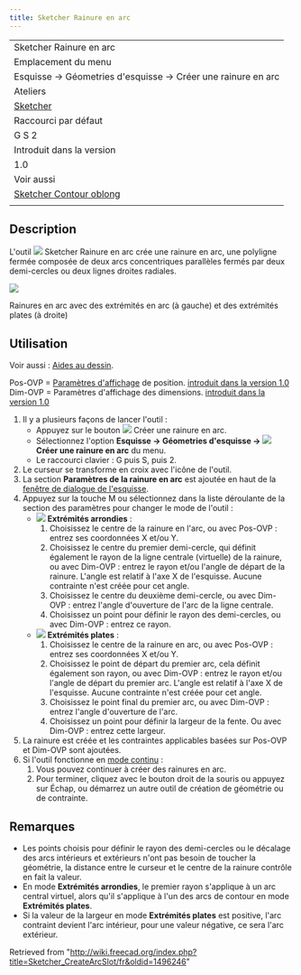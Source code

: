 ```yaml
---
title: Sketcher Rainure en arc
---
```


|                                                                             |
| --------------------------------------------------------------------------- |
| Sketcher Rainure en arc                                                     |
| Emplacement du menu                                                         |
| Esquisse → Géometries d'esquisse → Créer une rainure en arc                 |
| Ateliers                                                                    |
| [Sketcher](/Sketcher_Workbench/fr "Sketcher Workbench/fr")                  |
| Raccourci par défaut                                                        |
| G S 2                                                                       |
| Introduit dans la version                                                   |
| 1.0                                                                         |
| Voir aussi                                                                  |
| [Sketcher Contour oblong](/Sketcher_CreateSlot/fr "Sketcher CreateSlot/fr") |
|                                                                             |

## Description

L'outil ![](/images/Sketcher_CreateArcSlot.svg) Sketcher Rainure en arc crée une rainure en arc, une polyligne fermée composée de deux arcs concentriques parallèles fermés par deux demi-cercles ou deux lignes droites radiales.

![](/images/Sketcher_CreateArcSlot_Example.png)

Rainures en arc avec des extrémités en arc (à gauche) et des extrémités plates (à droite)

## Utilisation

Voir aussi : [Aides au dessin](/Sketcher_Workbench/fr#Aides_au_dessin "Sketcher Workbench/fr").

Pos-OVP = [Paramètres d'affichage](/Sketcher_Preferences/fr#Général "Sketcher Preferences/fr") de position. [introduit dans la version 1.0](/Release_notes_1.0/fr "Release notes 1.0/fr")  
Dim-OVP = Paramètres d'affichage des dimensions. [introduit dans la version 1.0](/Release_notes_1.0/fr "Release notes 1.0/fr")

1. Il y a plusieurs façons de lancer l'outil :
   - Appuyez sur le bouton ![](/images/Sketcher_CreateArcSlot.svg) Créer une rainure en arc.
   - Sélectionnez l'option **Esquisse → Géometries d'esquisse → ![](/images/Sketcher_CreateArcSlot.svg) Créer une rainure en arc** du menu.
   - Le raccourci clavier : G puis S, puis 2.
2. Le curseur se transforme en croix avec l'icône de l'outil.
3. La section **Paramètres de la rainure en arc** est ajoutée en haut de la [fenêtre de dialogue de l'esquisse](/Sketcher_Dialog/fr "Sketcher Dialog/fr").
4. Appuyez sur la touche M ou sélectionnez dans la liste déroulante de la section des paramètres pour changer le mode de l'outil :
   - ![](/images/Sketcher_CreateArcSlot.svg) **Extrémités arrondies** :
     1. Choisissez le centre de la rainure en l'arc, ou avec Pos-OVP : entrez ses coordonnées X et/ou Y.
     2. Choisissez le centre du premier demi-cercle, qui définit également le rayon de la ligne centrale (virtuelle) de la rainure, ou avec Dim-OVP : entrez le rayon et/ou l'angle de départ de la rainure. L'angle est relatif à l'axe X de l'esquisse. Aucune contrainte n'est créée pour cet angle.
     3. Choisissez le centre du deuxième demi-cercle, ou avec Dim-OVP : entrez l'angle d'ouverture de l'arc de la ligne centrale.
     4. Choisissez un point pour définir le rayon des demi-cercles, ou avec Dim-OVP : entrez ce rayon.
   - ![](/images/Sketcher_CreateRectangleSlot.svg) **Extrémités plates** :
     1. Choisissez le centre de la rainure en arc, ou avec Pos-OVP : entrez ses coordonnées X et/ou Y.
     2. Choisissez le point de départ du premier arc, cela définit également son rayon, ou avec Dim-OVP : entrez le rayon et/ou l'angle de départ du premier arc. L'angle est relatif à l'axe X de l'esquisse. Aucune contrainte n'est créée pour cet angle.
     3. Choisissez le point final du premier arc, ou avec Dim-OVP : entrez l'angle d'ouverture de l'arc.
     4. Choisissez un point pour définir la largeur de la fente. Ou avec Dim-OVP : entrez cette largeur.
5. La rainure est créée et les contraintes applicables basées sur Pos-OVP et Dim-OVP sont ajoutées.
6. Si l'outil fonctionne en [mode continu](/Sketcher_Workbench/fr#Modes_continus "Sketcher Workbench/fr") :
   1. Vous pouvez continuer à créer des rainures en arc.
   2. Pour terminer, cliquez avec le bouton droit de la souris ou appuyez sur Échap, ou démarrez un autre outil de création de géométrie ou de contrainte.

## Remarques

- Les points choisis pour définir le rayon des demi-cercles ou le décalage des arcs intérieurs et extérieurs n'ont pas besoin de toucher la géométrie, la distance entre le curseur et le centre de la rainure contrôle en fait la valeur.
- En mode **Extrémités arrondies**, le premier rayon s'applique à un arc central virtuel, alors qu'il s'applique à l'un des arcs de contour en mode **Extrémités plates**.
- Si la valeur de la largeur en mode **Extrémités plates** est positive, l'arc contraint devient l'arc intérieur, pour une valeur négative, ce sera l'arc extérieur.

Retrieved from "<http://wiki.freecad.org/index.php?title=Sketcher_CreateArcSlot/fr&oldid=1496246>"
